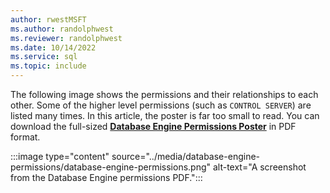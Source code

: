 ```yaml
---
author: rwestMSFT
ms.author: randolphwest
ms.reviewer: randolphwest
ms.date: 10/14/2022
ms.service: sql
ms.topic: include
---
```

The following image shows the permissions and their relationships to each other. Some of the higher level permissions (such as `CONTROL SERVER`) are listed many times. In this article, the poster is far too small to read. You can download the full-sized **[Database Engine Permissions Poster](https://aka.ms/sql-permissions-poster)** in PDF format.

:::image type="content" source="../media/database-engine-permissions/database-engine-permissions.png" alt-text="A screenshot from the Database Engine permissions PDF.":::
